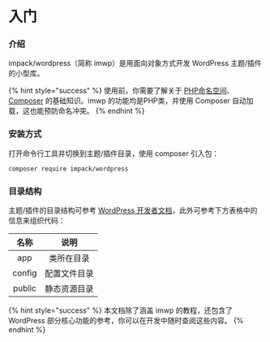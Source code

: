 # 入门

### 介绍

impack/wordpress（简称 imwp）是用面向对象方式开发 WordPress 主题/插件的小型库。

{% hint style="success" %}
使用前，你需要了解关于 [PHP命名空间](https://www.php.net/manual/zh/language.namespaces.rationale.php)、[Composer](https://www.phpcomposer.com) 的基础知识。imwp 的功能均是PHP类，并使用 Composer 自动加载，这也能预防命名冲突。
{% endhint %}

### 安装方式

打开命令行工具并切换到主题/插件目录，使用 composer 引入包：

```bash
composer require impack/wordpress
```

### 目录结构

主题/插件的目录结构可参考 [WordPress 开发者文档](https://developer.wordpress.org)，此外可参考下方表格中的信息来组织代码：

|   名称   |   说明   |
| :----: | :----: |
|   app  |  类所在目录 |
| config | 配置文件目录 |
| public | 静态资源目录 |

{% hint style="success" %}
本文档除了涵盖 imwp 的教程，还包含了 WordPress 部分核心功能的参考，你可以在开发中随时查阅这些内容。
{% endhint %}
